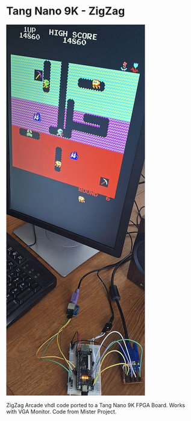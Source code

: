 # Tang Nano 9K - ZigZag
![Model](TN9K-ZigZag.jpg)

ZigZag Arcade vhdl code ported to a Tang Nano 9K FPGA Board. Works with VGA Monitor. Code from Mister Project.
